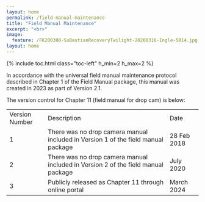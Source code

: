 ```yaml
---
layout: home
permalink: /field-manual-maintenance
title: "Field Manual Maintenance"
excerpt: "<br>"
image:
  feature: /FK200308-SuBastianRecoveryTwilight-20200316-Ingle-5814.jpg
layout: home
---
```

{% include toc.html class="toc-left" h_min=2 h_max=2 %}

In accordance with the universal field manual maintenance protocol described in Chapter 1 of the Field Manual package, this manual was created in 2023 as part of Version 2.1. 

The version control for Chapter 11 (field manual for drop cam) is below:


<table>
  <tr>
   <td>Version Number
   </td>
   <td>Description
   </td>
   <td>Date
   </td>
  </tr>
  <tr>
   <td>1
   </td>
   <td>There was no drop camera manual included in Version 1 of the field manual package
   </td>
   <td>28 Feb 2018
   </td>
  </tr>
  <tr>
   <td>2
   </td>
   <td>There was no drop camera manual included in Version 2 of the field manual package
   </td>
   <td>July 2020
   </td>
  </tr>
  <tr>
   <td>3
   </td>
   <td>Publicly released as Chapter 11 through online portal
   </td>
   <td>March 2024
   </td>
  </tr>
</table>
